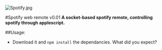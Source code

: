 ![Spotify.jpg](/Goos/spotify-web-remote/tree/master/public/example.png?raw=true)

#Spotify web remote v0.01
**A socket-based spotify remote, controlling spotify through applescript.**

##Usage:
* Download it and `npm install` the dependancies. What did you expect?

